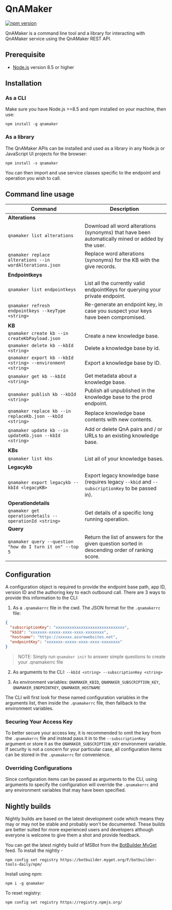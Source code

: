 # QnAMaker

[![npm version](https://badge.fury.io/js/qnamaker.svg)](https://badge.fury.io/js/qnamaker)

QnAMaker is a command line tool and a library for interacting with QnAMaker service using the QnAMaker REST API.

## Prerequisite

- [Node.js](https://nodejs.org/) version 8.5 or higher

## Installation

### As a CLI
Make sure you have Node.js >=8.5 and npm installed on your machine, then use:

`npm install -g qnamaker`

### As a library
The QnAMaker APIs can be installed and used as a library in any Node.js or JavaScript UI projects for the browser:

`npm install -s qnamaker`

You can then import and use service classes specific to the endpoint and operation you wish to call.

## Command line usage

| Command                                                  | Description                                                                                         |
|----------------------------------------------------------|-----------------------------------------------------------------------------------------------------|
| **Alterations**                                          |                                                                                                     |
| `qnamaker list alterations`                              | Download all word alterations (synonyms) that have been automatically mined or added by the user.   |
| `qnamaker replace alterations --in wordAlterations.json` | Replace word alterations (synonyms) for the KB with the give records.                               |
| **Endpointkeys**                                         |                                                                                                     |
| `qnamaker list endpointkeys`                             | List all the currently valid endpointKeys for querying your private endpoint.                       |
| `qnamaker refresh endpointkeys --keyType <string>`       | Re-generate an endpoint key, in case you suspect your keys have been compromised.                   |
| **KB**                                                   |                                                                                                     |
| `qnamaker create kb --in createKbPayload.json`           | Create a new knowledge base.                                                                        |
| `qnamaker delete kb --kbId <string>`                     | Delete a knowledge base by id.                                                                      |
| `qnamaker export kb --kbId <string> --environment <string>`       | Export a knowledge base by ID.                                                             |
| `qnamaker get kb --kbId <string>`                        | Get metadata about a knowledge base.                                                                |
| `qnamaker publish kb --kbId <string>`                    | Publish all unpublished in the knowledge base to the prod endpoint.                                 |
| `qnamaker replace kb --in replaceKb.json --kbId <string>`| Replace knowledge base contents with new contents.                                                  |
| `qnamaker update kb --in updateKb.json --kbId <string>`  | Add or delete QnA pairs and / or URLs to an existing knowledge base.                                |
| **KBs**                                                  |                                                                                                     |
| `qnamaker list kbs`                                      | List all of your knowledge bases.                                                                   |
| **Legacykb**                                             |                                                                                                     |
| `qnamaker export legacykb --kbId <legacyKB>`             | Export legacy knowledge base (requires legacy `--kbid` and `--subscriptionKey` to be passed in).    |
| **Operationdetails**                                     |                                                                                                     |
| `qnamaker get operationdetails --operationId <string>`   | Get details of a specific long running operation.                                                   |
| **Query**                                                |                                                                                                     |
| `qnamaker query --question "how do I turn it on" --top 5`| Return the list of answers for the given question sorted in descending order of ranking score.      |


## Configuration
A configuration object is required to provide the endpoint base path, app ID, version ID and the 
authoring key to each outbound call. There are 3 ways to provide this information to the CLI:

1. As a `.qnamakerrc` file in the cwd. 
The JSON format for the `.qnamakerrc` file:
```json
{
  "subscriptionKey": "xxxxxxxxxxxxxxxxxxxxxxxxxxxxxx",
  "kbId": "xxxxxxx-xxxxx-xxxx-xxxx-xxxxxxxx",
  "hostname": "https://xxxxxx.azurewebsites.net",
  "endpointKey": "xxxxxxx-xxxxx-xxxx-xxxx-xxxxxxxx"
}
```

> NOTE: Simply run `qnamaker init` to answer simple questions to create your .qnamakerrc file

2. As arguments to the CLI: `--kbId <string> --subscriptionKey <string>`

3. As environment variables: `QNAMAKER_KBID`, `QNAMAKER_SUBSCRIPTION_KEY`, `QNAMAKER_ENDPOINTKEY`, `QNAMAKER_HOSTNAME`

The CLI will first look for these named configuration variables in the arguments list, then inside the `.qnamakerrc` file, then fallback to the environment variables. 

### Securing Your Access Key
To better secure your access key, it is recommended to omit the key from the `.qnamakerrc` 
file and instead pass it in to the `--subscriptionKey` argument or store it as the `QNAMAKER_SUBSCRIPTION_KEY` 
environment variable. If security is not a concern for your particular case, all configuration items 
can be stored in the `.qnamakerrc` for convenience.

### Overriding Configurations
Since configuration items can be passed as arguments to the CLI, using arguments to specify 
the configuration will override the `.qnamakerrc` and any environment variables that may have been specified.

## Nightly builds

Nightly builds are based on the latest development code which means they may or may not be stable and probably won't be documented. These builds are better suited for more experienced users and developers although everyone is welcome to give them a shot and provide feedback.

You can get the latest nightly build of MSBot from the [BotBuilder MyGet](https://botbuilder.myget.org/gallery) feed. To install the nightly - 

```shell
npm config set registry https://botbuilder.myget.org/F/botbuilder-tools-daily/npm/
```

Install using npm:
```shell
npm i -g qnamaker
```

To reset registry:
```shell
npm config set registry https://registry.npmjs.org/
```